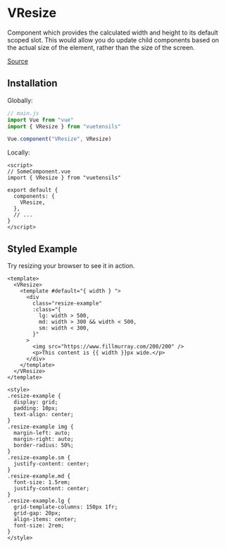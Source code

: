 # VResize

Component which provides the calculated width and height to its default scoped slot. This would allow you do update child components based on the actual size of the element, rather than the size of the screen.

[Source](https://github.com/Stegosource/vuetensils/blob/master/src/components/VResize/VResize.vue)

## Installation

Globally:

```js
// main.js
import Vue from "vue"
import { VResize } from "vuetensils"

Vue.component("VResize", VResize)
```

Locally:

```vue
<script>
// SomeComponent.vue
import { VResize } from "vuetensils"

export default {
  components: {
    VResize,
  },
  // ...
}
</script>
```

## Styled Example

Try resizing your browser to see it in action.

```vue live
<template>
  <VResize>
    <template #default="{ width } ">
      <div
        class="resize-example"
        :class="{
          lg: width > 500,
          md: width > 300 && width < 500,
          sm: width < 300,
        }"
      >
        <img src="https://www.fillmurray.com/200/200" />
        <p>This content is {{ width }}px wide.</p>
      </div>
    </template>
  </VResize>
</template>

<style>
.resize-example {
  display: grid;
  padding: 10px;
  text-align: center;
}
.resize-example img {
  margin-left: auto;
  margin-right: auto;
  border-radius: 50%;
}
.resize-example.sm {
  justify-content: center;
}
.resize-example.md {
  font-size: 1.5rem;
  justify-content: center;
}
.resize-example.lg {
  grid-template-columns: 150px 1fr;
  grid-gap: 20px;
  align-items: center;
  font-size: 2rem;
}
</style>
```
